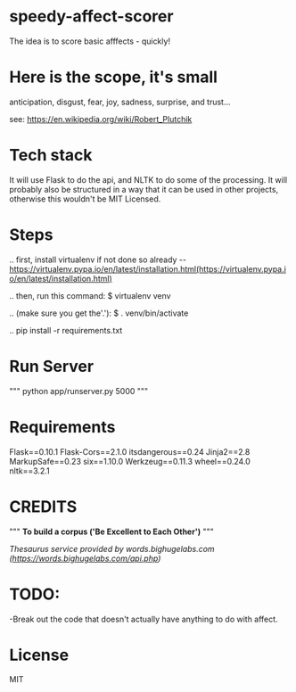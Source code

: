 # speedy-affect-scorer
The idea is to score basic afffects - quickly!

# Here is the scope, it's small
anticipation,
disgust,
fear,
joy,
sadness,
surprise,
and trust...

see: https://en.wikipedia.org/wiki/Robert_Plutchik

# Tech stack
It will use Flask to do the api, and NLTK to do some of the processing. It will probably also be structured in a way that it can be used in other projects, otherwise this wouldn't be MIT Licensed.


# Steps

.. first, install virtualenv if not done so already -- https://virtualenv.pypa.io/en/latest/installation.html(https://virtualenv.pypa.io/en/latest/installation.html)

.. then, run this command: $ virtualenv venv

.. (make sure you get the'.'): $ . venv/bin/activate

.. pip install -r requirements.txt

# Run Server

"""
python app/runserver.py 5000
"""


# Requirements

Flask==0.10.1
Flask-Cors==2.1.0
itsdangerous==0.24
Jinja2==2.8
MarkupSafe==0.23
six==1.10.0
Werkzeug==0.11.3
wheel==0.24.0
nltk==3.2.1


# CREDITS
"""
__To build a corpus ('Be Excellent to Each Other')__
"""

_Thesaurus service provided by words.bighugelabs.com (https://words.bighugelabs.com/api.php)_



# TODO:
-Break out the code that doesn't actually have anything to do with affect.

# License

MIT
